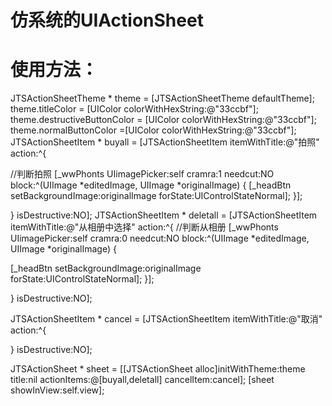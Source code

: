 # 仿系统的UIActionSheet
# 使用方法：
JTSActionSheetTheme * theme = [JTSActionSheetTheme defaultTheme];
theme.titleColor = [UIColor colorWithHexString:@"33ccbf"];
theme.destructiveButtonColor = [UIColor colorWithHexString:@"33ccbf"];
theme.normalButtonColor =[UIColor colorWithHexString:@"33ccbf"];
JTSActionSheetItem * buyall = [JTSActionSheetItem itemWithTitle:@"拍照" action:^{

//判断拍照
[_wwPhonts UIimagePicker:self cramra:1 needcut:NO block:^(UIImage *editedImage, UIImage *originalImage) {
[_headBtn setBackgroundImage:originalImage forState:UIControlStateNormal];
}];

} isDestructive:NO];
JTSActionSheetItem * deletall = [JTSActionSheetItem itemWithTitle:@"从相册中选择" action:^{
//判断从相册
[_wwPhonts UIimagePicker:self cramra:0 needcut:NO block:^(UIImage *editedImage, UIImage *originalImage) {

[_headBtn setBackgroundImage:originalImage forState:UIControlStateNormal];
}];

} isDestructive:NO];

JTSActionSheetItem * cancel = [JTSActionSheetItem itemWithTitle:@"取消" action:^{

} isDestructive:NO];

JTSActionSheet * sheet = [[JTSActionSheet alloc]initWithTheme:theme title:nil actionItems:@[buyall,deletall] cancelItem:cancel];
[sheet showInView:self.view];
